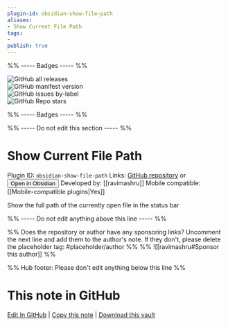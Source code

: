 ```yaml
---
plugin-id: obsidian-show-file-path
aliases:
- Show Current File Path
tags: 
- 
publish: true
---
```


%% ----- Badges ----- %%

![GitHub all releases](https://img.shields.io/github/downloads/ravimashru/obsidian-show-file-path/total?color=573E7A&logo=github&style=for-the-badge)   
![GitHub manifest version](https://img.shields.io/github/manifest-json/v/ravimashru/obsidian-show-file-path?color=573E7A&logo=github&style=for-the-badge)   
![GitHub issues by-label](https://img.shields.io/github/issues/ravimashru/obsidian-show-file-path/help%20wanted?color=573E7A&logo=github&style=for-the-badge)   
![GitHub Repo stars](https://img.shields.io/github/stars/ravimashru/obsidian-show-file-path?color=573E7A&logo=github&style=for-the-badge)

%% ----- Badges ----- %%

%% ----- Do not edit this section ----- %%

# Show Current File Path

Plugin ID: `obsidian-show-file-path`
Links: [GitHub repository](https://github.com/ravimashru/obsidian-show-file-path) or [<button id=HH>Open in Obsidian</button>](obsidian://goto-plugin?id=obsidian-show-file-path)
Developed by: [[ravimashru]]
Mobile compatible: [[Mobile-compatible plugins|Yes]]

Show the full path of the currently open file in the status bar

%% ----- Do not edit anything above this line ----- %% 

%% Does the repository or author have any sponsoring links? Uncomment the next line and add them to the author's note. If they don't, please delete the placeholder tag: #placeholder/author %%
%% ![[ravimashru#Sponsor this author]] %%

%% Hub footer: Please don't edit anything below this line %%

# This note in GitHub

<span class="git-footer">[Edit In GitHub](https://github.dev/obsidian-community/obsidian-hub/blob/main/02%20-%20Community%20Expansions/02.05%20All%20Community%20Expansions/Plugins/obsidian-show-file-path.md "git-hub-edit-note") | [Copy this note](https://raw.githubusercontent.com/obsidian-community/obsidian-hub/main/02%20-%20Community%20Expansions/02.05%20All%20Community%20Expansions/Plugins/obsidian-show-file-path.md "git-hub-copy-note") | [Download this vault](https://github.com/obsidian-community/obsidian-hub/archive/refs/heads/main.zip "git-hub-download-vault") </span>
